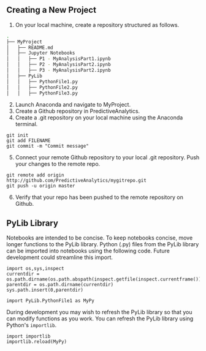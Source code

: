 ## Creating a New Project

1. On your local machine, create a repository structured as follows.

```bash
.
├── MyProject
│	├── README.md
│	├── Jupyter Notebooks
│	│	├── P1 - MyAnalysisPart1.ipynb
│	│	├── P2 - MyAnalysisPart2.ipynb
│	│	├── P3 - MyAnalysisPart2.ipynb
│	├── PyLib
│	│	├── PythonFile1.py
│	│	├── PythonFile2.py
│	│	├── PythonFile3.py
```

2. Launch Anaconda and navigate to MyProject.
3. Create a Github repository in PredictiveAnalytics.
4. Create a .git repository on your local machine using the Anaconda terminal.
```
git init
git add FILENAME
git commit -m "Commit message"
```
5. Connect your remote Github repository to your local .git repository. Push your changes to the remote repo.
```
git remote add origin http://github.com/PredictiveAnalytics/mygitrepo.git
git push -u origin master
```
6. Verify that your repo has been pushed to the remote repository on Github.


## PyLib Library

Notebooks are intended to be concise. To keep notebooks concise, move longer functions to the PyLib library. Python (.py) files from the PyLib library can be imported into notebooks using the following code. Future development could streamline this import.

```
import os,sys,inspect
currentdir = os.path.dirname(os.path.abspath(inspect.getfile(inspect.currentframe())))
parentdir = os.path.dirname(currentdir)
sys.path.insert(0,parentdir)

import PyLib.PythonFile1 as MyPy
```

During development you may wish to refresh the PyLib library so that you can modify functions as you work. You can refresh the PyLib library using Python's `importlib`.

```
import importlib
importlib.reload(MyPy)
```
